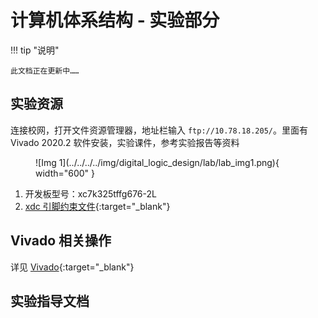 # 计算机体系结构 - 实验部分

!!! tip "说明"

    此文档正在更新中……

## 实验资源

连接校网，打开文件资源管理器，地址栏输入 `ftp://10.78.18.205/`。里面有 Vivado 2020.2 软件安装，实验课件，参考实验报告等资料

<figure markdown="span">
    ![Img 1](../../../../img/digital_logic_design/lab/lab_img1.png){ width="600" }
</figure>

1. 开发板型号：xc7k325tffg676-2L
2. [xdc 引脚约束文件](../../../../file/comp_arch/xc7k325tffg676-2L.xdc){:target="_blank"}

## Vivado 相关操作

详见 [Vivado](../../../../application/Vivado/index.md){:target="_blank"}

## 实验指导文档
